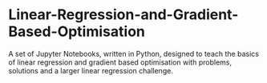 # Linear-Regression-and-Gradient-Based-Optimisation
A set of Jupyter Notebooks, written in Python, designed to teach the basics of linear regression and gradient based optimisation with problems, solutions and a larger linear regression challenge.
